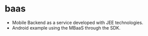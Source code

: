 baas
====

* Mobile Backend as a service developed with JEE technologies.
* Android example using the MBaaS through the SDK.
